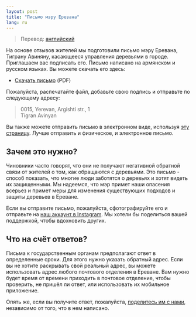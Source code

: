```yaml
---
layout: post
title: "Письмо мэру Еревана"
lang: ru
---
```

> Перевод: [английский](../)

На основе отзывов жителей мы подготовили письмо мэру Еревана, Тиграну Авиняну, касающееся управления деревьями в городе.
Приглашаем вас подписать его.
Письмо написано на армянском и русском языках. Вы можете скачать его здесь:

- [Скачать письмо](/documents/Letter-to-Avinyan.pdf) (PDF)

Пожалуйста, распечатайте файл, добавьте свою подпись и отправьте по следующему адресу:

> 0015, Yerevan, Argishti str., 1  
> Tigran Avinyan

Вы также можете отправить письмо в электронном виде, используя [эту страницу](https://arcanc.yerevan.am/). Лучше отправить и физическое, и электронное письмо.


## Зачем это нужно?

Чиновники часто говорят, что они не получают негативной обратной связи от жителей о том, как обращаются с деревьями.
Это письмо - способ показать, что многие люди заботятся о деревьях и хотят видеть их защищенными.
Мы надеемся, что мэр примет наши опасения всерьез и примет меры для изменения существующих подходов и защиты деревьев в Ереване.

Если вы отправите письмо, пожалуйста, сфотографируйте его и отправьте на [наш аккаунт в Instagram][1].
Мы хотели бы поделиться вашей поддержкой, чтобы вдохновить других.


## Что на счёт ответов?

Письма к государственным органам предполагают ответ в определенные сроки.
Для этого нужно указать обратный адрес.
Если вы не хотите раскрывать свой реальный адрес, вы можете использовать адрес любого почтового отделения в Ереване.
Вам нужно будет время от времени приходить в почтовое отделение, чтобы проверить, не пришёл ли ответ, или использовать их мобильное приложение.

Опять же, если вы получите ответ, пожалуйста, [поделитесь им с нами][1], независимо от того, что в нем написано.

[1]: https://www.instagram.com/kanach.yerevan/
